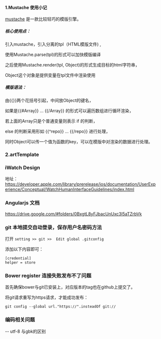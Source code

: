 #### 1.Mustache 使用小记

[mustache](https://github.com/janl/mustache.js/) 是一款比较轻巧的模版引擎。

##### 核心使用点：

引入mustache，引入分离的tpl（HTML模版文件) ,

使用Mustache.parse(tpl)的形式可以加快模版编译

之后使用Mustache.render(tpl, Object)的形式生成目标的html字符串，

Object这个对象是提供变量在tpl文件中渲染使用

##### 模版语法：

由{{}}两个花括号引起，中间放Object的键名，

如果是{{#Array}}  ... {{/Array}} 的形式可以遍历数组进行循环渲染，

若上面的Array只是个普通变量则表示 if 的判断，

else 的判断采用形如 {{^repo}} ... {{/repo}} 进行处理，

同时Object可以传一个值为函数的key，可以在模版中对渲染的数据进行处理。

### 2.artTemplate


### iWatch Design

地址：https://developer.apple.com/library/prerelease/ios/documentation/UserExperience/Conceptual/WatchHumanInterfaceGuidelines/index.html

### Angularjs 文档

https://drive.google.com/#folders/0BxgtL8yFJbacUnUxc3l5aTZrbVk

### git 本地提交自动登录，保存用户名密码方法

打开 `setting >> git >>  Edit global .gitconfig `

添加以下内容即可：

```
[credential]
helper = store
```

### Bower register 连接失败发布不了问题

首先确保bower与git已安装上，对应版本的tag也在github上提交了。

将git请求重写为https请求，才能成功发布：


```
git config --global url."https://".insteadOf git://
```

### 编码相关问题

-- utf-8 与gbk的区别

